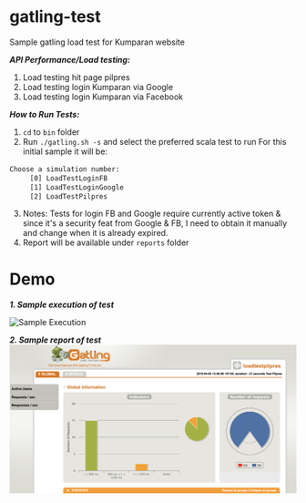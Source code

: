 # gatling-test
Sample gatling load test for Kumparan website

***API Performance/Load testing:***
1. Load testing hit page pilpres
2. Load testing login Kumparan via Google
3. Load testing login Kumparan via Facebook

***How to Run Tests:***
1. `cd` to `bin` folder
2. Run `./gatling.sh -s` and select the preferred scala test to run
For this initial sample it will be:
```
Choose a simulation number:
     [0] LoadTestLoginFB
     [1] LoadTestLoginGoogle
     [2] LoadTestPilpres
 ```
3. Notes: Tests for login FB and Google require currently active token & since it's a security feat from Google & FB, I need to obtain it manually and change when it is already expired.
4. Report will be available under `reports` folder

# Demo

***1. Sample execution of test***

![Sample Execution](https://im2.ezgif.com/tmp/ezgif-2-d5234454200a.gif)

***2. Sample report of test***
![Sample Report](https://github.com/sumargoraymond/gatling-test/blob/master/demo/sampleResult.png)


